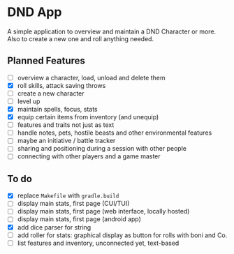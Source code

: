 # DND App

A simple application to overview and maintain a DND Character or more.
Also to create a new one and roll anything needed.

## Planned Features
- [ ] overview a character, load, unload and delete them
- [x] roll skills, attack saving throws
- [ ] create a new character
- [ ] level up
- [x] maintain spells, focus, stats
- [x] equip certain items from inventory (and unequip)
- [ ] features and traits not just as text
- [ ] handle notes, pets, hostile beasts and other environmental features
- [ ] maybe an initiative / battle tracker
- [ ] sharing and positioning during a session with other people
- [ ] connecting with other players and a game master

## To do
- [x] replace `Makefile` with `gradle.build`
- [ ] display main stats, first page (CUI/TUI)
- [ ] display main stats, first page (web interface, locally hosted)
- [ ] display main stats, first page (android app)
- [x] add dice parser for string
- [ ] add roller for stats: graphical display as button for rolls with boni and Co.
- [ ] list features and inventory, unconnected yet, text-based
